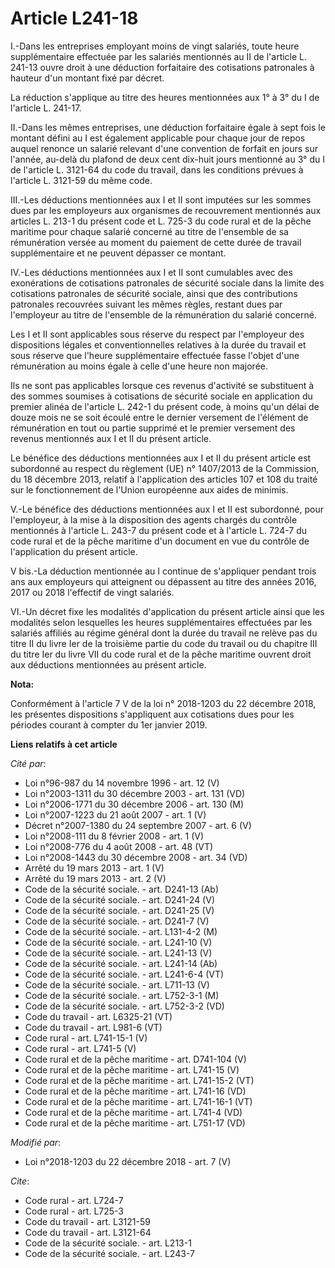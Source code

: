 # Article L241-18

I.-Dans les entreprises employant moins de vingt salariés, toute heure supplémentaire effectuée par les salariés mentionnés
au II de l'article L. 241-13 ouvre droit à une déduction forfaitaire des cotisations patronales à hauteur d'un montant fixé
par décret.

La réduction s'applique au titre des heures mentionnées aux 1° à 3° du I de l'article L. 241-17.

II.-Dans les mêmes entreprises, une déduction forfaitaire égale à sept fois le montant défini au I est également applicable
pour chaque jour de repos auquel renonce un salarié relevant d'une convention de forfait en jours sur l'année, au-delà du
plafond de deux cent dix-huit jours mentionné au 3° du I de l'article L. 3121-64 du code du travail, dans les conditions
prévues à l'article L. 3121-59 du même code.

III.-Les déductions mentionnées aux I et II sont imputées sur les sommes dues par les employeurs aux organismes de
recouvrement mentionnés aux articles L. 213-1 du présent code et L. 725-3 du code rural et de la pêche maritime pour chaque
salarié concerné au titre de l'ensemble de sa rémunération versée au moment du paiement de cette durée de travail
supplémentaire et ne peuvent dépasser ce montant.

IV.-Les déductions mentionnées aux I et II sont cumulables avec des exonérations de cotisations patronales de sécurité
sociale dans la limite des cotisations patronales de sécurité sociale, ainsi que des contributions patronales recouvrées
suivant les mêmes règles, restant dues par l'employeur au titre de l'ensemble de la rémunération du salarié concerné.

Les I et II sont applicables sous réserve du respect par l'employeur des dispositions légales et conventionnelles relatives à
la durée du travail et sous réserve que l'heure supplémentaire effectuée fasse l'objet d'une rémunération au moins égale à
celle d'une heure non majorée.

Ils ne sont pas applicables lorsque ces revenus d'activité se substituent à des sommes soumises à cotisations de sécurité
sociale en application du premier alinéa de l'article L. 242-1 du présent code, à moins qu'un délai de douze mois ne se soit
écoulé entre le dernier versement de l'élément de rémunération en tout ou partie supprimé et le premier versement des revenus
mentionnés aux I et II du présent article.

Le bénéfice des déductions mentionnées aux I et II du présent article est subordonné au respect du règlement (UE) n°
1407/2013 de la Commission, du 18 décembre 2013, relatif à l'application des articles 107 et 108 du traité sur le
fonctionnement de l'Union européenne aux aides de minimis.

V.-Le bénéfice des déductions mentionnées aux I et II est subordonné, pour l'employeur, à la mise à la disposition des agents
chargés du contrôle mentionnés à l'article L. 243-7 du présent code et à l'article L. 724-7 du code rural et de la pêche
maritime d'un document en vue du contrôle de l'application du présent article.

V bis.-La déduction mentionnée au I continue de s'appliquer pendant trois ans aux employeurs qui atteignent ou dépassent au
titre des années 2016, 2017 ou 2018 l'effectif de vingt salariés.

VI.-Un décret fixe les modalités d'application du présent article ainsi que les modalités selon lesquelles les heures
supplémentaires effectuées par les salariés affiliés au régime général dont la durée du travail ne relève pas du titre II du
livre Ier de la troisième partie du code du travail ou du chapitre III du titre Ier du livre VII du code rural et de la pêche
maritime ouvrent droit aux déductions mentionnées au présent article.

**Nota:**

Conformément à l'article 7 V de la loi n° 2018-1203 du 22 décembre 2018, les présentes dispositions s'appliquent aux
cotisations dues pour les périodes courant à compter du 1er janvier 2019.

**Liens relatifs à cet article**

_Cité par_:

  - Loi n°96-987 du 14 novembre 1996 - art. 12 (V)
  - Loi n°2003-1311 du 30 décembre 2003 - art. 131 (VD)
  - Loi n°2006-1771 du 30 décembre 2006 - art. 130 (M)
  - Loi n°2007-1223 du 21 août 2007 - art. 1 (V)
  - Décret n°2007-1380 du 24 septembre 2007 - art. 6 (V)
  - Loi n°2008-111 du 8 février 2008 - art. 1 (V)
  - Loi n°2008-776 du 4 août 2008 - art. 48 (VT)
  - Loi n°2008-1443 du 30 décembre 2008 - art. 34 (VD)
  - Arrêté du 19 mars 2013 - art. 1 (V)
  - Arrêté du 19 mars 2013 - art. 2 (V)
  - Code de la sécurité sociale. - art. D241-13 (Ab)
  - Code de la sécurité sociale. - art. D241-24 (V)
  - Code de la sécurité sociale. - art. D241-25 (V)
  - Code de la sécurité sociale. - art. D241-7 (V)
  - Code de la sécurité sociale. - art. L131-4-2 (M)
  - Code de la sécurité sociale. - art. L241-10 (V)
  - Code de la sécurité sociale. - art. L241-13 (V)
  - Code de la sécurité sociale. - art. L241-14 (Ab)
  - Code de la sécurité sociale. - art. L241-6-4 (VT)
  - Code de la sécurité sociale. - art. L711-13 (V)
  - Code de la sécurité sociale. - art. L752-3-1 (M)
  - Code de la sécurité sociale. - art. L752-3-2 (VD)
  - Code du travail - art. L6325-21 (VT)
  - Code du travail - art. L981-6 (VT)
  - Code rural - art. L741-15-1 (V)
  - Code rural - art. L741-5 (V)
  - Code rural et de la pêche maritime - art. D741-104 (V)
  - Code rural et de la pêche maritime - art. L741-15 (V)
  - Code rural et de la pêche maritime - art. L741-15-2 (VT)
  - Code rural et de la pêche maritime - art. L741-16 (VD)
  - Code rural et de la pêche maritime - art. L741-16-1 (VT)
  - Code rural et de la pêche maritime - art. L741-4 (VD)
  - Code rural et de la pêche maritime - art. L751-17 (VD)

_Modifié par_:

  - Loi n°2018-1203 du 22 décembre 2018 - art. 7 (V)

_Cite_:

  - Code rural - art. L724-7
  - Code rural - art. L725-3
  - Code du travail - art. L3121-59
  - Code du travail - art. L3121-64
  - Code de la sécurité sociale. - art. L213-1
  - Code de la sécurité sociale. - art. L243-7
